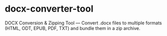 # docx-converter-tool
DOCX Conversion &amp; Zipping Tool — Convert .docx files to multiple formats (HTML, ODT, EPUB, PDF, TXT) and bundle them in a zip archive.
